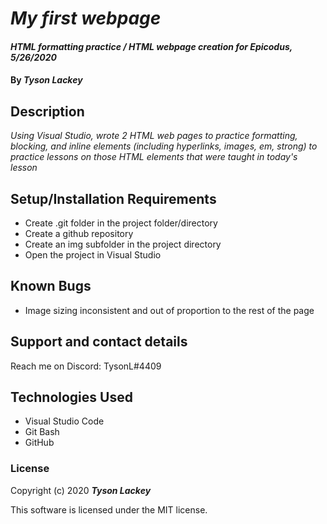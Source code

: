 #  _My first webpage_

#### _HTML formatting practice / HTML webpage creation for Epicodus, 5/26/2020_

#### By _**Tyson Lackey**_

## Description

_Using Visual Studio, wrote 2 HTML web pages to practice formatting, blocking, and inline elements (including hyperlinks, images, em, strong) to practice lessons on those HTML elements that were taught in today's lesson_

## Setup/Installation Requirements

* Create .git folder in the project folder/directory
* Create a github repository
* Create an img subfolder in the project directory
* Open the project in Visual Studio


## Known Bugs

* Image sizing inconsistent and out of proportion to the rest of the page

## Support and contact details

Reach me on Discord: TysonL#4409

## Technologies Used

* Visual Studio Code
* Git Bash
* GitHub

### License

Copyright (c) 2020 **_Tyson Lackey_**

This software is licensed under the MIT license.